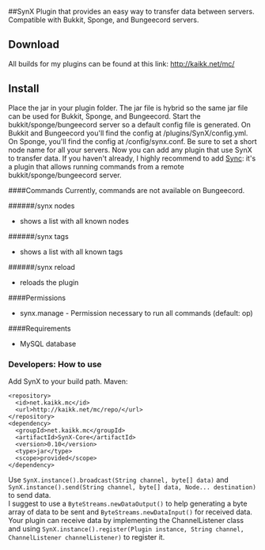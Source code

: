##SynX
Plugin that provides an easy way to transfer data between servers. Compatible with Bukkit, Sponge, and Bungeecord servers. 

## Download
All builds for my plugins can be found at this link: http://kaikk.net/mc/

## Install
Place the jar in your plugin folder. The jar file is hybrid so the same jar file can be used for Bukkit, Sponge, and Bungeecord. Start the bukkit/sponge/bungeecord server so a default config file is generated. On Bukkit and Bungeecord you'll find the config at /plugins/SynX/config.yml. On Sponge, you'll find the config at /config/synx.conf. Be sure to set a short node name for all your servers. Now you can add any plugin that use SynX to transfer data. If you haven't already, I highly recommend to add [Sync](https://github.com/KaiKikuchi/Sync): it's a plugin that allows running commands from a remote bukkit/sponge/bungeecord server.

####Commands
Currently, commands are not available on Bungeecord.

######/synx nodes
- shows a list with all known nodes

######/synx tags
- shows a list with all known tags 

######/synx reload
- reloads the plugin

####Permissions
- synx.manage - Permission necessary to run all commands (default: op)

####Requirements
- MySQL database

### Developers: How to use
Add SynX to your build path. Maven:  

```
<repository>
  <id>net.kaikk.mc</id>
  <url>http://kaikk.net/mc/repo/</url>
</repository>
<dependency>
  <groupId>net.kaikk.mc</groupId>
  <artifactId>SynX-Core</artifactId>
  <version>0.10</version>
  <type>jar</type>
  <scope>provided</scope>
</dependency>
```
       
Use `SynX.instance().broadcast(String channel, byte[] data)` and `SynX.instance().send(String channel, byte[] data, Node... destination)` to send data.  
I suggest to use a `ByteStreams.newDataOutput()` to help generating a byte array of data to be sent and `ByteStreams.newDataInput()` for received data.  
Your plugin can receive data by implementing the ChannelListener class and using `SynX.instance().register(Plugin instance, String channel, ChannelListener channelListener)` to register it.
